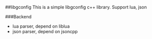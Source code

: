 ##libgconfig
This is a simple libgconfig c++ library.
Support lua, json

###Backend
* lua parser, depend on liblua
* json parser, depend on jsoncpp
